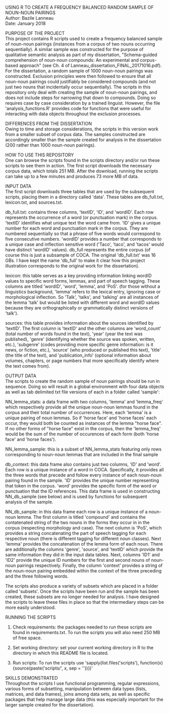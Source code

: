 USING R TO CREATE A FREQUENCY BALANCED RANDOM SAMPLE OF NOUN-NOUN PAIRINGS  
Author: Bazile Lanneau  
Date: January 2018

PURPOSE OF THE PROJECT  
This project contains R scripts used to create a frequency balanced sample of noun-noun pairings (instances from a corpus of two nouns occurring sequentially). A similar sample was constructed for the purpose of qualitative semantic analysis as part of my dissertation, "Schema-guided comprehension of noun-noun compounds: An experimental and corpus-based approach" (see Ch. 4 of Lanneau_dissertation_FINAL_20171016.pdf). For the dissertation, a random sample of 1000 noun-noun pairings was constructed.
 Exclusion principles were then followed to ensure that all noun-noun pairings could justifiably be considered compounds (and not just two nouns that incidentally occur sequentially). The scripts in this repository only deal with creating the sample of noun-noun pairings, and does not include steps for narrowing that down to compounds. Doing so requires case by case consideration by a trained linguist. However, the file 'analysis_functions.R' provides code for functions that were useful for interacting with data objects throughout the exclusion processes.

DIFFERENCES FROM THE DISSERTATION  
Owing to time and storage considerations, the scripts in this version work from a smaller subset of corpus data. The samples constructed are accordingly smaller than the sample created for analysis in the dissertation (200 rather than 1000 noun-noun pairings).

HOW TO USE THIS REPOSITORY  
One can browse the scripts found in the scripts directory and/or run these scripts to see them in action. The first script downloads the necessary corpus data, which totals 251 MB. After the download, running the scripts can take up to a few minutes and produces 73 more MB of data.

INPUT DATA  
The first script downloads three tables that are used by the subsequent scripts, placing them in a directory called 'data'. These tables are db_full.txt, lexicon.txt, and sources.txt.

db_full.txt: contains three columns, 'textID', 'ID', and 'wordID'. Each row represents the occurrence of a word (or punctuation mark) in the corpus. 'textID' identifies what unique text the word came from. 'ID' gives a unique number for each word and punctuation mark in the corpus. They are numbered sequentially so that a phrase of five words would correspond to five consecutive numbers. 'wordID' provides a number that corresponds to a unique case and inflection sensitive word ('Taco', 'taco', and 'tacos' would have distinct 'wordID' values). db_full represents the entire corpus (of course this is just a subsample of COCA. The original 'db_full.txt' was 16 GBs. I have kept the name 'db_full' to make it clear how this project illustration corresponds to the original work for the dissertation).

lexicon: this table serves as a key providing information linking wordID values to specific word forms, lemmas, and part of speech tagging. These columns are titled 'wordID', 'word', 'lemma', and 'PoS'. (for those without a linguistics background, 'lemma' refers to the lexical entry, ignoring case or morphological inflection. So 'Talk', 'talks', and 'talking' are all instances of the lemma 'talk' but would be listed with different word and wordID values because they are orthographically or grammatically distinct versions of 'talk').


sources: this table provides information about the sources identified by 'textID'. The first column is 'textID' and the other columns are 'word_count' (total number of words found in the text), 'year' (year the text was published), 'genre' (identifying whether the source was spoken, written, etc.), 'subgenre' (codes providing more specific genre information: is it news, or fiction, etc.), 'source' (who produced or published this text), 'title' (the title of the text), and 'publication_info' (optional information about volumes, chapters, or page numbers that more specifically identify where the text comes from).



OUTPUT DATA  
The scripts to create the random sample of noun pairings should be run in sequence. Doing so will result in a global environment with four data objects as well as tab delimited txt file versions of each in a folder called 'sample':

NN_lemma_stats: a data frame with two columns, 'lemma' and 'lemma_freq' which respectively provide all the unique noun-noun lemmas found in the corpus and their total number of occurrences. Here, each 'lemma' is a unique pairing of noun lemmas. So if 'horse face' and 'horse faces' each occur, they would both be counted as instances of the lemma "horse face". If no other forms of "horse face" exist in the corpus, then the 'lemma_freq' would be the sum of the number of occurences of each form (both 'horse face' and 'horse faces').


NN_lemma_sample: this is a subset of NN_lemma_stats featuring only rows corresponding to noun-noun lemmas that are included in the final sample


db_context: this data frame also contains just two columns, 'ID' and 'word'. Each row is a unique instance of a word in COCA. Specifically, it provides all the three words that precede and follow every instance of each noun-noun pairing found in the sample. 'ID' provides the unique number representing that token in the corpus. 'word' provides the specific form of the word or punctuation that the ID references. This data frame is used in constructing NN_db_sample (see below) and is used by functions for subsequent analysis of the sample.


NN_db_sample: in this data frame each row is a unique instance of a noun-noun lemma. The first column is titled 'compound' and contains the contatenated string of the two nouns in the forms they occur in in the corpus (respecting morphology and case). The next column is 'PoS', which provides a string concatenating the part of speech tagging for each respective noun (there is different tagging for different noun classes). Next 'lemma' provides the concatenation of the lemma form of each noun. There are additionally the columns 'genre', 'source', and 'textID' which provide the same information they did in the input data tables. Next, columns 'ID1' and 'ID2' provide the unique ID numbers for the first and second nouns of noun-noun pairings respectively. Finally, the column 'context' provides a string of the noun-noun pairing embedded within the context of the three preceding and the three following words.

The scripts also produce a variety of subsets which are placed in a folder called 'subsets'. Once the scripts have been run and the sample has been created, these subsets are no longer needed for analysis. I have designed the scripts to leave these files in place so that the intermediary steps can be more easily understood.





RUNNING THE SCRIPTS  
1. Check requirements: the packages needed to run these scripts are found in requirements.txt. To run the scripts you will also need 250 MB of free space.

2. Set working directory: set your current working directory in R to the directory in which this README file is located.

3. Run scripts: To run the scripts use 'sapply(list.files('scripts'), function(x) {source(paste('scripts/', x, sep = ''))})'


SKILLS DEMONSTRATED  
Throughout the scripts I use functional programming, regular expressions, various forms of subsetting, manipulation between data types (lists, matrices, and data frames), joins among data sets, as well as specific packages that help manage large data (this was especially important for the larger sample created for the dissertation).
